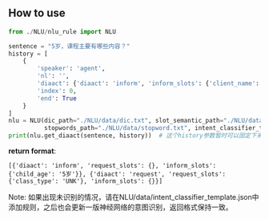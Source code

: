 ## How to use
```python
from ./NLU/nlu_rule import NLU

sentence = "5岁，课程主要有哪些内容？"
history = [
    {
        'speaker': 'agent',
        'nl': '',
        'diaact': {'diaact': 'inform', 'inform_slots': {'client_name': '何邺'}, 'request_slots': {}},
        'index': 0,
        'end': True
    }
]
nlu = NLU(dic_path="./NLU/data/dic.txt", slot_semantic_path="./NLU/data/slot_semantic_dict.json",
          stopwords_path="./NLU/data/stopword.txt", intent_classifier_template_path="./NLU/data/intent_classifier_template.json")
print(nlu.get_diaact(sentence, history))  # 这个history参数暂时可以固定下来，之后会修改
```

**return format**: 

`[{'diaact': 'inform', 'request_slots': {}, 'inform_slots': {'child_age': '5岁'}}, {'diaact': 'request', 'request_slots': {'class_type': 'UNK'}, 'inform_slots': {}}]
`

Note: 如果出现未识别的情况，请在NLU/data/intent_classifier_template.json中添加规则，之后也会更新一版神经网络的意图识别，返回格式保持一致。